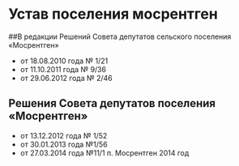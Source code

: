 # Устав поселения мосрентген
##В редакции Решений Совета депутатов сельского поселения «Мосрентген»
* от 18.08.2010 года № 1/21
* от 11.10.2011 года № 9/36
* от 29.06.2012 года № 2/46

## Решения Совета депутатов поселения «Мосрентген» 
* от 13.12.2012 года № 1/52
* от 30.01.2013 года №1/56
* от 27.03.2014 года №11/1 п. Мосрентген 2014 год
